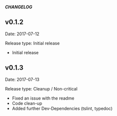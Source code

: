 ***CHANGELOG***

**v0.1.2**
---
Date: 2017-07-12

Release type: Initial release
* Initial release

**v0.1.3**
---
Date: 2017-07-13

Release type: Cleanup / Non-critical
* Fixed an issue with the readme
* Code clean-up
* Added further Dev-Dependencies (tslint, typedoc)


